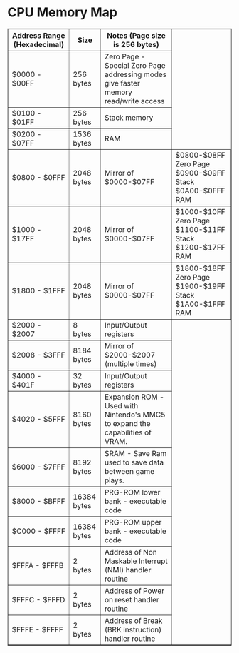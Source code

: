 # CPU Memory Map #

<table border='1' cellspacing='0'>
<tr>
<th>Address Range (Hexadecimal)</th>
<th>Size</th>
<th>Notes (Page size is 256 bytes)</th>

</tr>
<tr>
<td>$0000 - $00FF</td>
<td>256 bytes</td>
<td>Zero Page - Special Zero Page addressing modes give faster memory read/write access</td>
</tr>
<tr>
<td>$0100 - $01FF</td>
<td>256 bytes</td>
<td>Stack memory</td>
</tr>

<tr>
<td>$0200 - $07FF</td>
<td>1536 bytes</td>
<td>RAM</td>
</tr>
<tr>
<td>$0800 - $0FFF</td>
<td>2048 bytes</td>
<td>Mirror of $0000-$07FF</td>
<td>$0800-$08FF Zero Page<br />
$0900-$09FF Stack<br />
$0A00-$0FFF RAM</td>
</tr>
<tr>
<td>$1000 - $17FF</td>
<td>2048 bytes</td>
<td>Mirror of $0000-$07FF</td>
<td>$1000-$10FF Zero Page<br />
$1100-$11FF Stack<br />
$1200-$17FF RAM</td>

</tr>
<tr>
<td>$1800 - $1FFF</td>
<td>2048 bytes</td>
<td>Mirror of $0000-$07FF</td>
<td>$1800-$18FF Zero Page<br />
$1900-$19FF Stack<br />
$1A00-$1FFF RAM</td>
</tr>
<tr>
<td>$2000 - $2007</td>

<td>8 bytes</td>
<td>Input/Output registers</td>
</tr>
<tr>
<td>$2008 - $3FFF</td>
<td>8184 bytes</td>
<td>Mirror of $2000-$2007 (multiple times)</td>
</tr>
<tr>
<td>$4000 - $401F</td>
<td>32 bytes</td>

<td>Input/Output registers</td>
</tr>
<tr>
<td>$4020 - $5FFF</td>
<td>8160 bytes</td>
<td>Expansion ROM - Used with Nintendo's MMC5 to expand the capabilities of VRAM.</td>
</tr>
<tr>
<td>$6000 - $7FFF</td>
<td>8192 bytes</td>
<td>SRAM - Save Ram used to save data between game plays.</td>

</tr>
<tr>
<td>$8000 - $BFFF</td>
<td>16384 bytes</td>
<td>PRG-ROM lower bank - executable code</td>
</tr>
<tr>
<td>$C000 - $FFFF</td>
<td>16384 bytes</td>
<td>PRG-ROM upper bank - executable code</td>
</tr>

<tr>
<td>$FFFA - $FFFB</td>
<td>2 bytes</td>
<td>Address of Non Maskable Interrupt (NMI) handler routine</td>
</tr>
<tr>
<td>$FFFC - $FFFD</td>
<td>2 bytes</td>
<td>Address of Power on reset handler routine</td>
</tr>
<tr>

<td>$FFFE - $FFFF</td>
<td>2 bytes</td>
<td>Address of Break (BRK instruction) handler routine</td>
</tr>
</table>